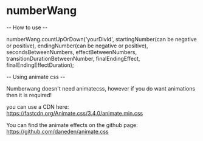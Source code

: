 # numberWang


-- How to use --






numberWang.countUpOrDown('yourDivId', startingNumber(can be negative or positive), endingNumber(can be negative or positive), secondsBetweenNumbers, effectBetweenNumbers, transitionDurationBetweenNumber, finalEndingEffect, finalEndingEffectDuration);






-- Using animate css --

Numberwang doesn't need animatecss, however if you do want animations then it is required!

you can use a CDN here:
https://fastcdn.org/Animate.css/3.4.0/animate.min.css

You can find the animate effects on the github page:
https://github.com/daneden/animate.css
